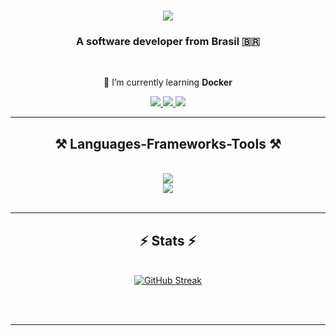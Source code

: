

<h1 align="center">
    <img src="https://readme-typing-svg.herokuapp.com/?font=Righteous&size=35&center=true&vCenter=true&width=500&height=70&duration=4000&lines=Hi+There!+👋;+I'm+Matheus+Toledo!;" />
</h1>

<h3 align="center">A software developer from Brasil 🇧🇷 </h3>

<br/>

<div align="center">
 
 🌱 I’m currently learning **Docker**

 </div>
 
<div align="center"> 
  <a href="mailto:matheustoledo2312@gmail.com">
    <img src="https://img.shields.io/badge/Gmail-333333?style=for-the-badge&logo=gmail&logoColor=red" />
  </a>
  <a href="https://www.linkedin.com/in/matheus-toledo-34868b223/" target="_blank">
    <img src="https://img.shields.io/badge/LinkedIn-0077B5?style=for-the-badge&logo=linkedin&logoColor=white" target="_blank" />
  </a>
  <a href="https://github.com/matheustoledoo" target="_blank">
     <img src="https://img.shields.io/badge/Portfolio-FF5722?style=for-the-badge&logo=todoist&logoColor=white" target="_blank" /> <!-- sqlite, safari, google-chrome are other good icon options -->
  </a>
</div>

 <hr/>
 
<h2 align="center">⚒️ Languages-Frameworks-Tools ⚒️</h2>
<br/>
<div align="center">
    <img src="https://skillicons.dev/icons?i=react,nodejs,html,css,javascript,typescript,arduino,mysql,mongodb" />
  <br/>
    <img src="https://skillicons.dev/icons?i=vscode,firebase,git,github,postman,wordpress,sequelize,cs,dotnet" /><br>
</div>

<br/>
<hr/>


<h2 align="center">⚡ Stats ⚡</h2>
<br>
<div align=center>
  <a href="https://git.io/streak-stats"><img src="https://streak-stats.demolab.com?user=matheustoledoo&theme=dark&locale=pt_BR" alt="GitHub Streak" /></a>
  <br/>
</div>

<br/><br/>

<hr/>


